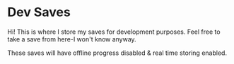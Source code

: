 # Dev Saves

Hi! This is where I store my saves for development purposes. Feel free to take a save from here-I won't know anyway.

These saves will have offline progress disabled & real time storing enabled.